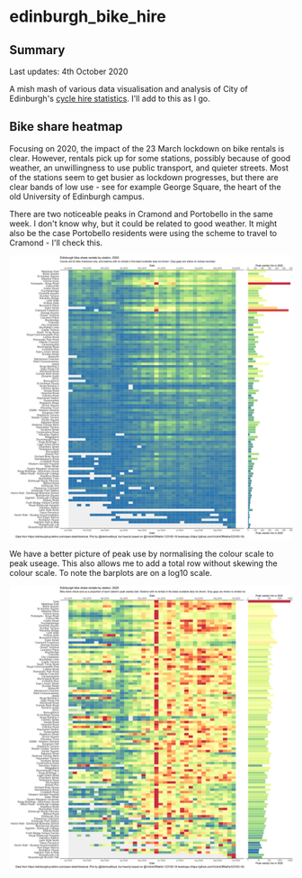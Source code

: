 # edinburgh_bike_hire

## Summary

Last updates: 4th October 2020

A mish mash of various data visualisation and analysis of City of Edinburgh's [cycle hire statistics](https://edinburghcyclehire.com/open-data). I'll add to this as I go.

## Bike share heatmap

Focusing on 2020, the impact of the 23 March lockdown on bike rentals is clear.  However, rentals pick up for some stations, possibly because of good weather, an unwillingness to use public transport, and quieter streets. Most of the stations seem to get busier as lockdown progresses, but there are clear bands of low use - see for example George Square, the heart of the old University of Edinburgh campus. 

There are two noticeable peaks in Cramond and Portobello in the same week. I don't know why, but it could be related to good weather. It might also be the case Portobello residents were using the scheme to travel to Cramond - I'll check this.

![Heatmap of bike station checkouts in time (2020), absolute weekly counts](output/Edinburgh_weekly_bike_rentals_checkouts_2020.png)


We have a better picture of peak use by normalising the colour scale to peak useage. This also allows me to add a total row without skewing the colour scale. To note the barplots are on a log10 scale.

![Heatmap of bike station checkouts in time (2020), normalised to peak weekly counts](output/Edinburgh_weekly_bike_rentals_checkouts_peak_proportion_2020.png)


